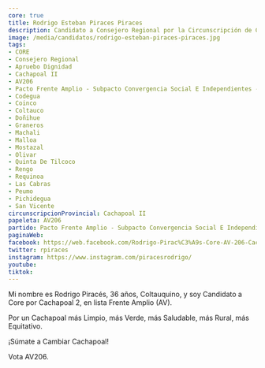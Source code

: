 ```yaml
---
core: true
title: Rodrigo Esteban Piraces Piraces
description: Candidato a Consejero Regional por la Circunscripción de Cachapoal II
image: /media/candidatos/rodrigo-esteban-piraces-piraces.jpg
tags:
- CORE
- Consejero Regional
- Apruebo Dignidad
- Cachapoal II
- AV206
- Pacto Frente Amplio - Subpacto Convergencia Social E Independientes - Convergencia Social
- Codegua
- Coinco
- Coltauco
- Doñihue
- Graneros
- Machali
- Malloa
- Mostazal
- Olivar
- Quinta De Tilcoco
- Rengo
- Requinoa
- Las Cabras
- Peumo
- Pichidegua
- San Vicente
circunscripcionProvincial: Cachapoal II
papeleta: AV206
partido: Pacto Frente Amplio - Subpacto Convergencia Social E Independientes - Convergencia Social
paginaWeb:
facebook: https://web.facebook.com/Rodrigo-Pirac%C3%A9s-Core-AV-206-Cachapoal-2-103052335480183/
twitter: rpiraces
instagram: https://www.instagram.com/piracesrodrigo/
youtube:
tiktok:
---
```

Mi nombre es Rodrigo Piracés, 36 años, Coltauquino, y soy Candidato a Core por Cachapoal 2, en lista Frente Amplio (AV).

Por un Cachapoal más Limpio, más Verde, más Saludable, más Rural, más Equitativo.

¡Súmate a Cambiar Cachapoal!

Vota AV206.
